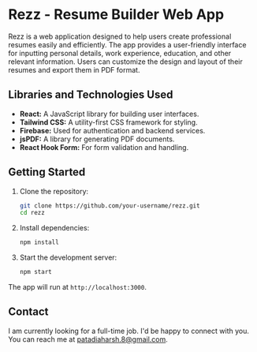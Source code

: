 # Rezz - Resume Builder Web App

Rezz is a web application designed to help users create professional resumes easily and efficiently. The app provides a user-friendly interface for inputting personal details, work experience, education, and other relevant information. Users can customize the design and layout of their resumes and export them in PDF format.

## Libraries and Technologies Used

- **React:** A JavaScript library for building user interfaces.
- **Tailwind CSS:** A utility-first CSS framework for styling.
- **Firebase:** Used for authentication and backend services.
- **jsPDF:** A library for generating PDF documents.
- **React Hook Form:** For form validation and handling.

## Getting Started

1. Clone the repository:
    ```sh
    git clone https://github.com/your-username/rezz.git
    cd rezz
    ```

2. Install dependencies:
    ```sh
    npm install
    ```

3. Start the development server:
    ```sh
    npm start
    ```

The app will run at `http://localhost:3000`.

## Contact

I am currently looking for a full-time job. I'd be happy to connect with you. You can reach me at [patadiaharsh.8@gmail.com](mailto:patadiaharsh.8@gmail.com).
